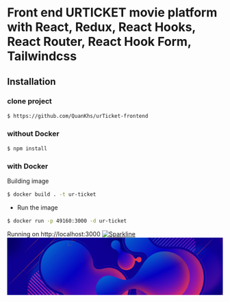 # Front end URTICKET movie platform with React, Redux, React Hooks, React Router, React Hook Form, Tailwindcss

## Installation

### clone project

```bash
$ https://github.com/QuanKhs/urTicket-frontend
```

### without Docker

```bash
$ npm install
```

### with Docker

Building image

```bash
$ docker build . -t ur-ticket
```

- Run the image

```bash
$ docker run -p 49160:3000 -d ur-ticket
```

Running on http://localhost:3000
[![Sparkline](https://stars.medv.io/quankhs/urticket-backend.svg)](https://stars.medv.io/quankhs/urticket-backend)
<img src="./public/images/ticket-bg01.jpg">
